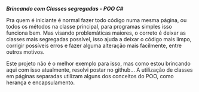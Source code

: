 **_Brincando com Classes segregadas - POO C#_**

Pra quem é iniciante é normal fazer todo código numa mesma página, ou todos os métodos na classe principal, para programas simples isso funciona bem. Mas visando problemáticas maiores, o correto é deixar as classes mais segregadas possível, isso ajuda a deixar o código mais limpo, corrigir possíveis erros e fazer alguma alteração mais facilmente, entre outros motivos.

Este projeto não é o melhor exemplo para isso, mas como estou brincando aqui com isso atualmente, resolvi postar no github... A utilização de classes em páginas separadas utilizam alguns dos conceitos do POO, como herança e encapsulamento.
